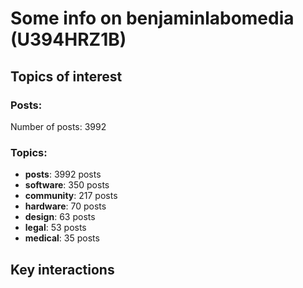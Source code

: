 # Some info on benjaminlabomedia (U394HRZ1B)


## Topics of interest

### Posts: 

Number of posts: 3992

### Topics:

* __posts__: 3992 posts
* __software__: 350 posts
* __community__: 217 posts
* __hardware__: 70 posts
* __design__: 63 posts
* __legal__: 53 posts
* __medical__: 35 posts

## Key interactions 

